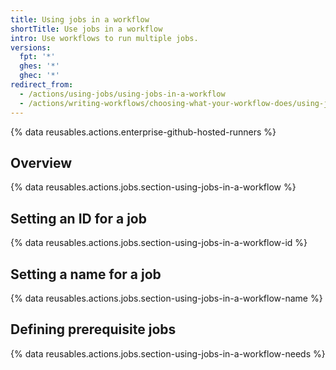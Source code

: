 ```yaml
---
title: Using jobs in a workflow
shortTitle: Use jobs in a workflow
intro: Use workflows to run multiple jobs.
versions:
  fpt: '*'
  ghes: '*'
  ghec: '*'
redirect_from:
  - /actions/using-jobs/using-jobs-in-a-workflow
  - /actions/writing-workflows/choosing-what-your-workflow-does/using-jobs-in-a-workflow
---
```


{% data reusables.actions.enterprise-github-hosted-runners %}

## Overview

{% data reusables.actions.jobs.section-using-jobs-in-a-workflow %}

## Setting an ID for a job

{% data reusables.actions.jobs.section-using-jobs-in-a-workflow-id %}

## Setting a name for a job

{% data reusables.actions.jobs.section-using-jobs-in-a-workflow-name %}

## Defining prerequisite jobs

{% data reusables.actions.jobs.section-using-jobs-in-a-workflow-needs %}
